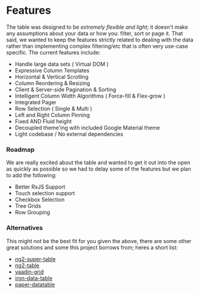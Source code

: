 # Features
The table was designed to be *extremely flexible and light*; it doesn't make any assumptions about your data or how you: filter, sort or page it. That said, we wanted to keep the features strictly related to dealing with the data rather than implementing complex filtering/etc that is often very use-case specific. The current features include:

- Handle large data sets ( Virtual DOM )
- Expressive Column Templates
- Horizontal & Vertical Scrolling
- Column Reordering & Resizing
- Client & Server-side Pagination & Sorting
- Intelligent Column Width Algorithms ( Force-fill & Flex-grow )
- Integrated Pager
- Row Selection ( Single & Multi )
- Left and Right Column Pinning
- Fixed AND Fluid height
- Decoupled theme'ing with included Google Material theme
- Light codebase / No external dependencies

### Roadmap
We are really excited about the table and wanted to get it out into the open as quickly as possible so we had to delay some of the features but we plan to add the following:

- Better RxJS Support
- Touch selection support
- Checkbox Selection
- Tree Grids
- Row Grouping

### Alternatives
This might not be the best fit for you given the above, there are some other great solutions and some this project borrows from; heres a short list:

- [ng2-super-table](https://github.com/andyperlitch/ng2-super-table)
- [ng2-table](https://github.com/valor-software/ng2-table)
- [vaadin-grid](https://github.com/vaadin/vaadin-grid)
- [iron-data-table](https://github.com/Saulis/iron-data-table/)
- [paper-datatable](https://github.com/David-Mulder/paper-datatable)
